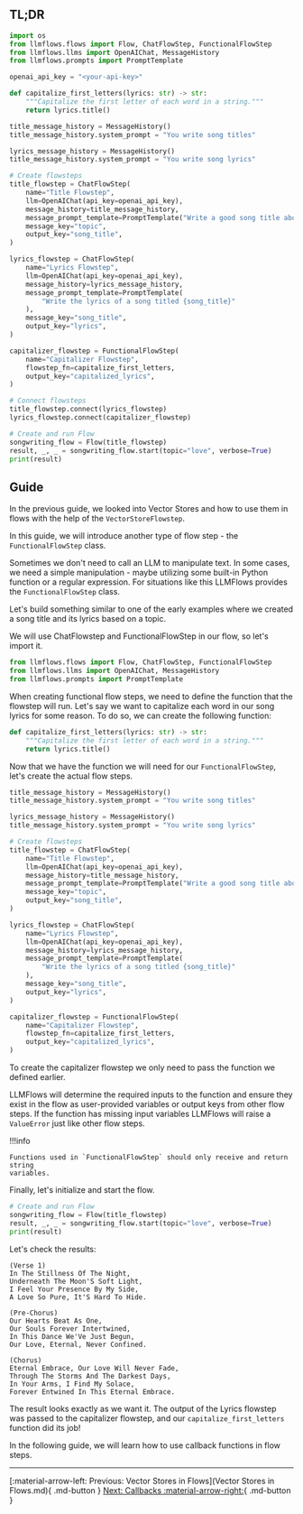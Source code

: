 ## TL;DR

```python
import os
from llmflows.flows import Flow, ChatFlowStep, FunctionalFlowStep
from llmflows.llms import OpenAIChat, MessageHistory
from llmflows.prompts import PromptTemplate

openai_api_key = "<your-api-key>"

def capitalize_first_letters(lyrics: str) -> str:
    """Capitalize the first letter of each word in a string."""
    return lyrics.title()

title_message_history = MessageHistory()
title_message_history.system_prompt = "You write song titles"

lyrics_message_history = MessageHistory()
title_message_history.system_prompt = "You write song lyrics"

# Create flowsteps
title_flowstep = ChatFlowStep(
    name="Title Flowstep",
    llm=OpenAIChat(api_key=openai_api_key),
    message_history=title_message_history,
    message_prompt_template=PromptTemplate("Write a good song title about {topic}"),
    message_key="topic",
    output_key="song_title",
)

lyrics_flowstep = ChatFlowStep(
    name="Lyrics Flowstep",
    llm=OpenAIChat(api_key=openai_api_key),
    message_history=lyrics_message_history,
    message_prompt_template=PromptTemplate(
        "Write the lyrics of a song titled {song_title}"
    ),
    message_key="song_title",
    output_key="lyrics",
)

capitalizer_flowstep = FunctionalFlowStep(
    name="Capitalizer Flowstep",
    flowstep_fn=capitalize_first_letters,
    output_key="capitalized_lyrics",
)

# Connect flowsteps
title_flowstep.connect(lyrics_flowstep)
lyrics_flowstep.connect(capitalizer_flowstep)

# Create and run Flow
songwriting_flow = Flow(title_flowstep)
result, _, _ = songwriting_flow.start(topic="love", verbose=True)
print(result)
```
## Guide

In the previous guide, we looked into Vector Stores and how to use them in flows with 
the help of the `VectorStoreFlowstep`.

In this guide, we will introduce another type of flow step - the `FunctionalFlowStep` 
class. 

Sometimes we don't need to call an LLM to manipulate text. In some cases, we need a 
simple manipulation - maybe utilizing some built-in Python function or a regular 
expression. For situations like this LLMFlows provides the `FunctionalFlowStep` class. 

Let's build something similar to one of the early examples where we created a song 
title and its lyrics based on a topic. 

We will use ChatFlowstep and FunctionalFlowStep in our flow, so let's import it.

```python
from llmflows.flows import Flow, ChatFlowStep, FunctionalFlowStep
from llmflows.llms import OpenAIChat, MessageHistory
from llmflows.prompts import PromptTemplate
```

When creating functional flow steps, we need to define the function that the flowstep 
will run. 
Let's say we want to capitalize each word in our song lyrics for some reason. To do so, 
we can create the following function:

```python
def capitalize_first_letters(lyrics: str) -> str:
    """Capitalize the first letter of each word in a string."""
    return lyrics.title()

```

Now that we have the function we will need for our `FunctionalFlowStep`, let's create 
the actual flow steps.

```python
title_message_history = MessageHistory()
title_message_history.system_prompt = "You write song titles"

lyrics_message_history = MessageHistory()
title_message_history.system_prompt = "You write song lyrics"

# Create flowsteps
title_flowstep = ChatFlowStep(
    name="Title Flowstep",
    llm=OpenAIChat(api_key=openai_api_key),
    message_history=title_message_history,
    message_prompt_template=PromptTemplate("Write a good song title about {topic}"),
    message_key="topic",
    output_key="song_title",
)

lyrics_flowstep = ChatFlowStep(
    name="Lyrics Flowstep",
    llm=OpenAIChat(api_key=openai_api_key),
    message_history=lyrics_message_history,
    message_prompt_template=PromptTemplate(
        "Write the lyrics of a song titled {song_title}"
    ),
    message_key="song_title",
    output_key="lyrics",
)

capitalizer_flowstep = FunctionalFlowStep(
    name="Capitalizer Flowstep",
    flowstep_fn=capitalize_first_letters,
    output_key="capitalized_lyrics",
)
```


To create the capitalizer flowstep we only need to pass the function we defined earlier. 

LLMFlows will determine the required inputs to the function and ensure they exist in 
the flow as user-provided variables or output keys from other flow steps. If the 
function has missing input variables LLMFlows will raise a `ValueError` just like 
other flow steps.

!!!info

    Functions used in `FunctionalFlowStep` should only receive and return string 
    variables.
    


Finally, let's initialize and start the flow.

```python
# Create and run Flow
songwriting_flow = Flow(title_flowstep)
result, _, _ = songwriting_flow.start(topic="love", verbose=True)
print(result)
```
Let's check the results:

```commandline
(Verse 1)
In The Stillness Of The Night,
Underneath The Moon'S Soft Light,
I Feel Your Presence By My Side,
A Love So Pure, It'S Hard To Hide.

(Pre-Chorus)
Our Hearts Beat As One,
Our Souls Forever Intertwined,
In This Dance We'Ve Just Begun,
Our Love, Eternal, Never Confined.

(Chorus)
Eternal Embrace, Our Love Will Never Fade,
Through The Storms And The Darkest Days,
In Your Arms, I Find My Solace,
Forever Entwined In This Eternal Embrace.
```

The result looks exactly as we want it. The output of the Lyrics flowstep was passed 
to the capitalizer flowstep, and our `capitalize_first_letters` function did its job!

In the following guide, we will learn how to use callback functions in flow steps.

***
[:material-arrow-left: Previous: Vector Stores in Flows](Vector Stores in Flows.md){ .md-button }
[Next: Callbacks :material-arrow-right:](Callbacks.md){ .md-button }